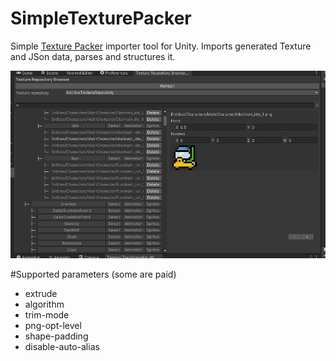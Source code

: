 # SimpleTexturePacker
Simple [Texture Packer](https://www.codeandweb.com/texturepacker) importer tool for Unity. Imports generated Texture and JSon data, parses and structures it. 

<img src="./Preview/Browser.gif"/> 

#Supported parameters (some are paid)
* extrude
* algorithm
* trim-mode
* png-opt-level
* shape-padding
* disable-auto-alias
